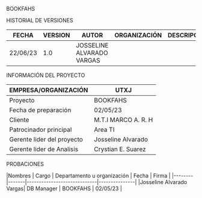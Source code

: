 BOOKFAHS

HISTORIAL DE VERSIONES

| FECHA    | VERSION  | AUTOR    | ORGANIZACIÓN | DESCRIPCIÓN |
|----------|----------|----------|--------------|-------------|
| 22/06/23    | 1.0   | JOSSELINE ALVARADO VARGAS   |              |             |

INFORMACIÓN DEL PROYECTO

| EMPRESA/ORGANIZACIÓN | UTXJ |
|----------------------|------|
| Proyecto             |BOOKFAHS|
|Fecha de preparación  |02/05/23|
|Cliente               |M.T.I MARCO A. R. H|
|Patrocinador principal | Area TI |
|Gerente lider del proyecto | Josseline Alvarado |
|Gerente lider de Analisis | Crystian E. Suarez |


PROBACIONES

|Nombres | Cargo | Departamento u organización | Fecha | Firma |
|--------|-------|-----------------------------|---------------|
|Josseline Alvarado Vargas| DB Manager | BOOKFAHS | 02/05/23 |

